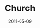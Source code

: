 ---
layout: music 
title: "Church"
series: "The Story"
date: 2011-05-09 
description: "Brian Tome talks about the role of the Church in God's story."
audio: "http://s3.amazonaws.com/crossroadsaudiomessages/thestory07.mp3"
audio-duration: "50:05"
---